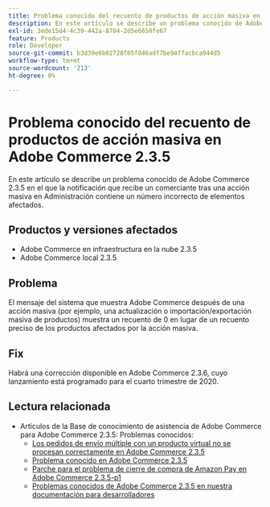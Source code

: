 ```yaml
---
title: Problema conocido del recuento de productos de acción masiva en Adobe Commerce 2.3.5
description: En este artículo se describe un problema conocido de Adobe Commerce 2.3.5 en el que la notificación que recibe un comerciante tras una acción masiva en Administración contiene un número incorrecto de elementos afectados.
exl-id: 3ede15d4-4c39-442a-8784-2d5e6650fe67
feature: Products
role: Developer
source-git-commit: b3d39e6b02728f05f046adf7be94ffacbca944d5
workflow-type: tm+mt
source-wordcount: '213'
ht-degree: 0%

---
```


# Problema conocido del recuento de productos de acción masiva en Adobe Commerce 2.3.5

En este artículo se describe un problema conocido de Adobe Commerce 2.3.5 en el que la notificación que recibe un comerciante tras una acción masiva en Administración contiene un número incorrecto de elementos afectados.

## Productos y versiones afectados

* Adobe Commerce en infraestructura en la nube 2.3.5
* Adobe Commerce local 2.3.5

## Problema

El mensaje del sistema que muestra Adobe Commerce después de una acción masiva (por ejemplo, una actualización o importación/exportación masiva de productos) muestra un recuento de 0 en lugar de un recuento preciso de los productos afectados por la acción masiva.

## Fix

Habrá una corrección disponible en Adobe Commerce 2.3.6, cuyo lanzamiento está programado para el cuarto trimestre de 2020.

## Lectura relacionada

* Artículos de la Base de conocimiento de asistencia de Adobe Commerce para Adobe Commerce 2.3.5: Problemas conocidos:
   * [Los pedidos de envío múltiple con un producto virtual no se procesan correctamente en Adobe Commerce 2.3.5](/help/troubleshooting/miscellaneous/magento-2-3-5-known-issue-virtual-product-multi-ship-orders.md)
   * [Problema conocido en Adobe Commerce 2.3.5](/help/troubleshooting/storefront/product-comparison-known-issue-in-magento-2-3-5.md)
   * [Parche para el problema de cierre de compra de Amazon Pay en Adobe Commerce 2.3.5-p1](/help/troubleshooting/payments/patch-for-amazon-pay-checkout-issue-in-magento-2-3-5-p1.md)
   * [Problemas conocidos de Adobe Commerce 2.3.5 en nuestra documentación para desarrolladores](https://commerce-docs.github.io/devdocs-archive/2.3/guides/v2.3/release-notes/release-notes-2-3-5-commerce.html#known-issues)

